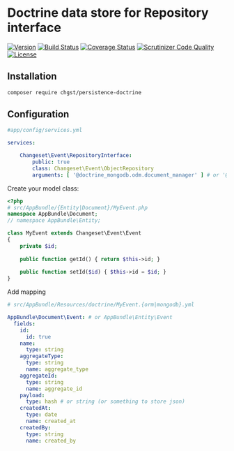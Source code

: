 # Doctrine data store for Repository interface

<!-- 0.2.1 -->

[![Version](https://img.shields.io/packagist/v/chgst/persistence-doctrine.svg?style=flat-square)](https://packagist.org/packages/chgst/persistence-doctrine)
[![Build Status](https://travis-ci.org/chgst/persistence-doctrine.svg?branch=develop)](https://travis-ci.org/chgst/persistence-doctrine)
[![Coverage Status](https://coveralls.io/repos/github/chgst/persistence-doctrine/badge.svg?branch=develop)](https://coveralls.io/github/chgst/persistence-doctrine?branch=develop)
[![Scrutinizer Code Quality](https://scrutinizer-ci.com/g/chgst/persistence-doctrine/badges/quality-score.png?b=develop)](https://scrutinizer-ci.com/g/chgst/persistence-doctrine/?branch=develop)
[![License](https://poser.pugx.org/chgst/persistence-doctrine/license.svg)](https://packagist.org/packages/chgst/persistence-doctrine)

## Installation

```bash
composer require chgst/persistence-doctrine
```

## Configuration

```yaml
#app/config/services.yml

services:

    Changeset\Event\RepositoryInterface:
        public: true
        class: Changeset\Event\ObjectRepository
        arguments: [ '@doctrine_mongodb.odm.document_manager' ] # or '@doctrine.orm.entity_manager'

```

Create your model class:

```php
<?php
# src/AppBundle/{Entity|Document}/MyEvent.php
namespace AppBundle\Document;
// namespace AppBundle\Entity;

class MyEvent extends Changeset\Event\Event
{
    private $id;
    
    public function getId() { return $this->id; }
    
    public function setId($id) { $this->id = $id; }
}

```

Add mapping

```yaml
# src/AppBundle/Resources/doctrine/MyEvent.{orm|mongodb}.yml

AppBundle\Document\Event: # or AppBundle\Entity\Event
  fields:
    id:
      id: true
    name:
      type: string
    aggregateType:
      type: string
      name: aggregate_type
    aggregateId:
      type: string
      name: aggregate_id
    payload:
      type: hash # or string (or something to store json)
    createdAt:
      type: date
      name: created_at
    createdBy:
      type: string
      name: created_by
```